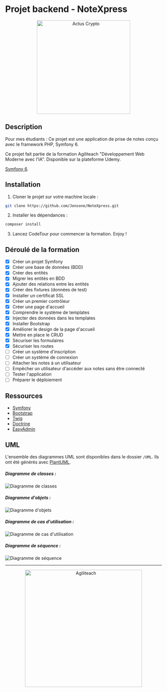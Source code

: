 # Projet backend - NoteXpress

<p align="center">
  <img src="public/images/nx-color.svg" alt="Actus Crypto" width="300" />
</p>

## Description

Pour mes étudiants : Ce projet est une application de prise de notes conçu avec le framework PHP, Symfony 6.

Ce projet fait partie de la formation Agiliteach "Développement Web Moderne avec l'IA". Disponible sur la plateforme Udemy.

 [Symfony 6](https://symfony.com/).

## Installation

1. Cloner le projet sur votre machine locale :

```bash
git clone https://github.com/Jensone/NoteXpress.git
```

2. Installer les dépendances :

```bash
composer install
```

3. Lancez CodeTour pour commencer la formation. Enjoy !

## Déroulé de la formation

- [x] Créer un projet Symfony
- [x] Créer une base de données (BDD)
- [x] Créer des entités
- [x] Migrer les entités en BDD
- [x] Ajouter des relations entre les entités
- [x] Créer des fixtures (données de test)
- [x] Installer un certificat SSL
- [x] Créer un premier contrôleur
- [x] Créer une page d'accueil
- [x] Comprendre le système de templates
- [x] Injecter des données dans les templates
- [x] Installer Bootstrap
- [x] Améliorer le design de la page d'accueil
- [x] Mettre en place le CRUD
- [x] Sécuriser les formulaires
- [x] Sécuriser les routes
- [ ] Créer un système d'inscription
- [ ] Créer un système de connexion
- [ ] Attacher les notes à un utilisateur
- [ ] Empêcher un utilisateur d'accéder aux notes sans être connecté
- [ ] Tester l'application
- [ ] Préparer le déploiement

## Ressources

- [Symfony](https://symfony.com/)
- [Bootstrap](https://getbootstrap.com/)
- [Twig](https://twig.symfony.com/)
- [Doctrine](https://www.doctrine-project.org/)
- [EasyAdmin](https://symfony.com/doc/current/bundles/EasyAdminBundle/index.html)

## UML

L'ensemble des diagrammes UML sont disponibles dans le dossier `/UML`. Ils ont été générés avec [PlantUML](https://plantuml.com/).

##### Diagramme de classes :

![Diagramme de classes](/UML/classes.svg)

##### Diagramme d'objets :

![Diagramme d'objets](/UML/objets.svg)

##### Diagramme de cas d'utilisation :

![Diagramme de cas d'utilisation](/UML/algorithme.svg)

##### Diagramme de séquence :

![Diagramme de séquence](/UML/sequence.svg)

---

<p align="center">
    <img src="https://cdn.agiliteach.org/medias/images/github-at-.gif" alt="Agiliteach" width="376">
</p>

